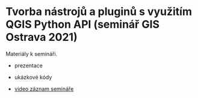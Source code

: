 # Tvorba nástrojů a pluginů s využitím QGIS Python API (seminář GIS Ostrava 2021)

Materiály k semináři.

- prezentace 

- ukázkové kódy

- [video záznam semináře](https://www.youtube.com/watch?v=VGKBS0RHR5w)